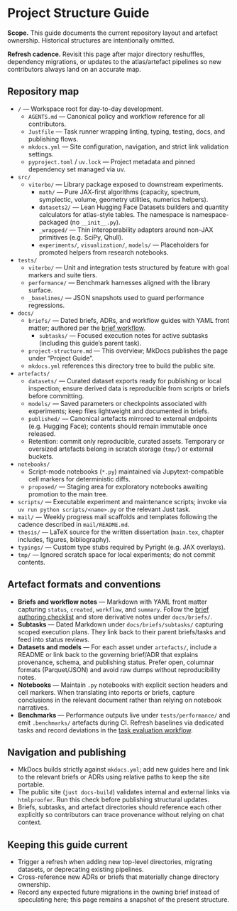 # Project Structure Guide

**Scope.** This guide documents the current repository layout and artefact ownership. Historical structures are intentionally omitted.

**Refresh cadence.** Revisit this page after major directory reshuffles, dependency migrations, or updates to the atlas/artefact pipelines so new contributors always land on an accurate map.

## Repository map

- `/` — Workspace root for day-to-day development.
  - `AGENTS.md` — Canonical policy and workflow reference for all contributors.
  - `Justfile` — Task runner wrapping linting, typing, testing, docs, and publishing flows.
  - `mkdocs.yml` — Site configuration, navigation, and strict link validation settings.
  - `pyproject.toml` / `uv.lock` — Project metadata and pinned dependency set managed via uv.
- `src/`
  - `viterbo/` — Library package exposed to downstream experiments.
    - `math/` — Pure JAX-first algorithms (capacity, spectrum, symplectic, volume, geometry utilities, numerics helpers).
    - `datasets2/` — Lean Hugging Face Datasets builders and quantity calculators for atlas-style tables. The namespace is namespace-packaged (no `__init__.py`).
    - `_wrapped/` — Thin interoperability adapters around non-JAX primitives (e.g. SciPy, Qhull).
    - `experiments/`, `visualization/`, `models/` — Placeholders for promoted helpers from research notebooks.
- `tests/`
  - `viterbo/` — Unit and integration tests structured by feature with goal markers and suite tiers.
  - `performance/` — Benchmark harnesses aligned with the library surface.
  - `_baselines/` — JSON snapshots used to guard performance regressions.
- `docs/`
  - `briefs/` — Dated briefs, ADRs, and workflow guides with YAML front matter; authored per the [brief workflow](briefs/2025-10-12-workflow-brief-authoring.md).
    - `subtasks/` — Focused execution notes for active subtasks (including this guide’s parent task).
  - `project-structure.md` — This overview; MkDocs publishes the page under “Project Guide”.
  - `mkdocs.yml` references this directory tree to build the public site.
- `artefacts/`
  - `datasets/` — Curated dataset exports ready for publishing or local inspection; ensure derived data is reproducible from scripts or briefs before committing.
  - `models/` — Saved parameters or checkpoints associated with experiments; keep files lightweight and documented in briefs.
  - `published/` — Canonical artefacts mirrored to external endpoints (e.g. Hugging Face); contents should remain immutable once released.
  - Retention: commit only reproducible, curated assets. Temporary or oversized artefacts belong in scratch storage (`tmp/`) or external buckets.
- `notebooks/`
  - Script-mode notebooks (`*.py`) maintained via Jupytext-compatible cell markers for deterministic diffs.
  - `proposed/` — Staging area for exploratory notebooks awaiting promotion to the main tree.
- `scripts/` — Executable experiment and maintenance scripts; invoke via `uv run python scripts/<name>.py` or the relevant Just task.
- `mail/` — Weekly progress mail scaffolds and templates following the cadence described in `mail/README.md`.
- `thesis/` — LaTeX source for the written dissertation (`main.tex`, chapter includes, figures, bibliography).
- `typings/` — Custom type stubs required by Pyright (e.g. JAX overlays).
- `tmp/` — Ignored scratch space for local experiments; do not commit contents.

## Artefact formats and conventions

- **Briefs and workflow notes** — Markdown with YAML front matter capturing `status`, `created`, `workflow`, and `summary`. Follow the [brief authoring checklist](briefs/2025-10-12-workflow-brief-authoring.md) and store derivative notes under `docs/briefs/`.
- **Subtasks** — Dated Markdown under `docs/briefs/subtasks/` capturing scoped execution plans. They link back to their parent briefs/tasks and feed into status reviews.
- **Datasets and models** — For each asset under `artefacts/`, include a README or link back to the governing brief/ADR that explains provenance, schema, and publishing status. Prefer open, columnar formats (Parquet/JSON) and avoid raw dumps without reproducibility notes.
- **Notebooks** — Maintain `.py` notebooks with explicit section headers and cell markers. When translating into reports or briefs, capture conclusions in the relevant document rather than relying on notebook narratives.
- **Benchmarks** — Performance outputs live under `tests/performance/` and emit `.benchmarks/` artefacts during CI. Refresh baselines via dedicated tasks and record deviations in the [task evaluation workflow](briefs/2025-10-12-workflow-task-evaluation.md).

## Navigation and publishing

- MkDocs builds strictly against `mkdocs.yml`; add new guides here and link to the relevant briefs or ADRs using relative paths to keep the site portable.
- The public site (`just docs-build`) validates internal and external links via `htmlproofer`. Run this check before publishing structural updates.
- Briefs, subtasks, and artefact directories should reference each other explicitly so contributors can trace provenance without relying on chat context.

## Keeping this guide current

- Trigger a refresh when adding new top-level directories, migrating datasets, or deprecating existing pipelines.
- Cross-reference new ADRs or briefs that materially change directory ownership.
- Record any expected future migrations in the owning brief instead of speculating here; this page remains a snapshot of the present structure.

